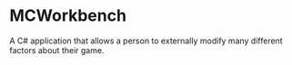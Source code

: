# MCWorkbench
A C# application that allows a person to externally modify many different factors about their game.
